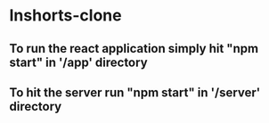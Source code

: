 # Inshorts-clone
 
## To run the react application simply hit "npm start" in '/app' directory
## To hit the server run "npm start" in '/server' directory
